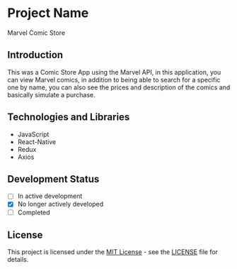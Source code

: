 # Project Name

Marvel Comic Store

## Introduction

This was a Comic Store App using the Marvel API, in this application, you can view Marvel comics, in addition to being able to search for a specific one by name, you can also see the prices and description of the comics and basically simulate a purchase.

## Technologies and Libraries

- JavaScript
- React-Native
- Redux
- Axios

## Development Status

- [ ] In active development
- [X] No longer actively developed
- [ ] Completed

## License

This project is licensed under the [MIT License](LICENSE) - see the [LICENSE](LICENSE) file for details.

